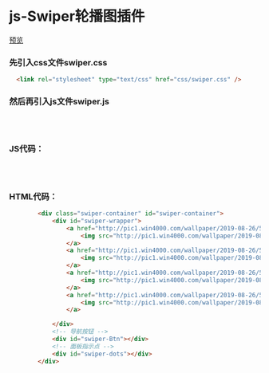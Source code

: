 # js-Swiper轮播图插件
[预览](https://lw1995.github.io/js-Swiper/)

### 先引入css文件swiper.css

```html
  <link rel="stylesheet" type="text/css" href="css/swiper.css" />
```

### 然后再引入js文件swiper.js

<pre>
  <script src="js/swiper.js" type="text/javascript" charset="utf-8"></script>
</pre>

### JS代码：

<pre>
                 <script type="text/javascript">
			new Swiper({
				width: 1200, //宽度
				height: 500, //高度
				time: 3000, //自动切换时间
				showSwiperDots: true, //是否显示面板指示点
				showSwiperBtn: true //是否显示导航按钮
			});
                 </script>
</pre>

### HTML代码：

```html
       	<div class="swiper-container" id="swiper-container">
			<div id="swiper-wrapper">
				<a href="http://pic1.win4000.com/wallpaper/2019-08-26/5d63a0b14ad1c.jpg" target="_blank">
					<img src="http://pic1.win4000.com/wallpaper/2019-08-26/5d63a0b14ad1c.jpg" />
				</a>
				<a href="http://pic1.win4000.com/wallpaper/2019-08-26/5d63a0b3137c8.jpg" target="_blank">
					<img src="http://pic1.win4000.com/wallpaper/2019-08-26/5d63a0b3137c8.jpg" />
				</a>
				<a href="http://pic1.win4000.com/wallpaper/2019-08-26/5d63a0b527c38.jpg" target="_blank">
					<img src="http://pic1.win4000.com/wallpaper/2019-08-26/5d63a0b527c38.jpg" />
				</a>
				<a href="http://pic1.win4000.com/wallpaper/2019-08-26/5d63a0b7350c7.jpg" target="_blank">
					<img src="http://pic1.win4000.com/wallpaper/2019-08-26/5d63a0b7350c7.jpg" />
				</a>

			</div>
			<!-- 导航按钮 -->
			<div id="swiper-Btn"></div>
			<!-- 面板指示点 -->
			<div id="swiper-dots"></div>
		</div>
```


